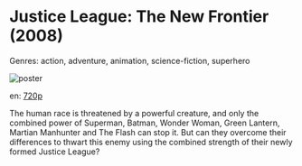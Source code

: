 # Justice League: The New Frontier (2008)

Genres: action, adventure, animation, science-fiction, superhero

![poster](http://image.tmdb.org/t/p/w500/l3yNQyvUozuMuAWmf2Vxx9iX4ZO.jpg)

en:
  [720p](magnet:?xt=urn:btih:0D44D783C6C496A70DE1739B9375D37A6A1122D8&tr=udp://glotorrents.pw:6969/announce&tr=udp://tracker.opentrackr.org:1337/announce&tr=udp://torrent.gresille.org:80/announce&tr=udp://tracker.openbittorrent.com:80&tr=udp://tracker.coppersurfer.tk:6969&tr=udp://tracker.leechers-paradise.org:6969&tr=udp://p4p.arenabg.ch:1337&tr=udp://tracker.internetwarriors.net:1337)
  


The human race is threatened by a powerful creature, and only the combined power of Superman, Batman, Wonder Woman, Green Lantern, Martian Manhunter and The Flash can stop it. But can they overcome their differences to thwart this enemy using the combined strength of their newly formed Justice League?